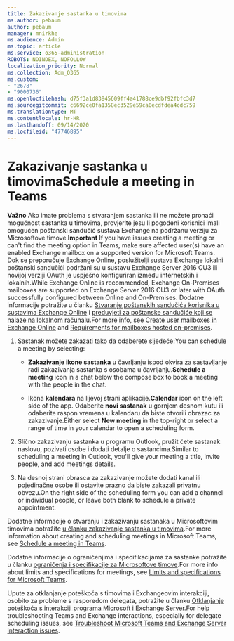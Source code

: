 ```yaml
---
title: Zakazivanje sastanka u timovima
ms.author: pebaum
author: pebaum
manager: mnirkhe
ms.audience: Admin
ms.topic: article
ms.service: o365-administration
ROBOTS: NOINDEX, NOFOLLOW
localization_priority: Normal
ms.collection: Adm_O365
ms.custom:
- "2678"
- "9000736"
ms.openlocfilehash: d75f3a1d83845609ff4a41788ce9dbf92fbfc3d7
ms.sourcegitcommit: c6692ce0fa1358ec3529e59ca0ecdfdea4cdc759
ms.translationtype: MT
ms.contentlocale: hr-HR
ms.lasthandoff: 09/14/2020
ms.locfileid: "47746895"
---
```

# <a name="schedule-a-meeting-in-teams"></a><span data-ttu-id="c2c15-102">Zakazivanje sastanka u timovima</span><span class="sxs-lookup"><span data-stu-id="c2c15-102">Schedule a meeting in Teams</span></span>

<span data-ttu-id="c2c15-103">**Važno** Ako imate problema s stvaranjem sastanka ili ne možete pronaći mogućnost sastanka u timovima, provjerite jesu li pogođeni korisnici imali omogućen poštanski sandučić sustava Exchange na podržanu verziju za Microsoftove timove.</span><span class="sxs-lookup"><span data-stu-id="c2c15-103">**Important** If you have issues creating a meeting or can't find the meeting option in Teams, make sure affected user(s) have an enabled Exchange mailbox on a supported version for Microsoft Teams.</span></span> <span data-ttu-id="c2c15-104">Dok se preporučuje Exchange Online, poslužitelji sustava Exchange lokalni poštanski sandučići podržani su u sustavu Exchange Server 2016 CU3 ili novijoj verziji OAuth je uspješno konfiguriran između internetskih i lokalnih.</span><span class="sxs-lookup"><span data-stu-id="c2c15-104">While Exchange Online is recommended, Exchange On-Premises mailboxes are supported on Exchange Server 2016 CU3 or later with OAuth successfully configured between Online and On-Premises.</span></span> <span data-ttu-id="c2c15-105">Dodatne informacije potražite u članku [Stvaranje poštanskih sandučića korisnika u sustavima Exchange Online](https://docs.microsoft.com/exchange/recipients-in-exchange-online/create-user-mailboxes) i [preduvjeti za poštanske sandučiće koji se nalaze na lokalnom računalu](https://docs.microsoft.com/microsoftteams/exchange-teams-interact#requirements-for-mailboxes-hosted-on-premises).</span><span class="sxs-lookup"><span data-stu-id="c2c15-105">For more info, see [Create user mailboxes in Exchange Online](https://docs.microsoft.com/exchange/recipients-in-exchange-online/create-user-mailboxes) and [Requirements for mailboxes hosted on-premises](https://docs.microsoft.com/microsoftteams/exchange-teams-interact#requirements-for-mailboxes-hosted-on-premises).</span></span> 

1. <span data-ttu-id="c2c15-106">Sastanak možete zakazati tako da odaberete sljedeće:</span><span class="sxs-lookup"><span data-stu-id="c2c15-106">You can schedule a meeting by selecting:</span></span>

    - <span data-ttu-id="c2c15-107">**Zakazivanje ikone sastanka** u čavrljanju ispod okvira za sastavljanje radi zakazivanja sastanka s osobama u čavrljanju.</span><span class="sxs-lookup"><span data-stu-id="c2c15-107">**Schedule a meeting** icon in a chat below the compose box to book a meeting with the people in the chat.</span></span>

    - <span data-ttu-id="c2c15-108">Ikona **kalendara** na lijevoj strani aplikacije.</span><span class="sxs-lookup"><span data-stu-id="c2c15-108">**Calendar** icon on the left side of the app.</span></span> <span data-ttu-id="c2c15-109">Odaberite **novi sastanak** u gornjem desnom kutu ili odaberite raspon vremena u kalendaru da biste otvorili obrazac za zakazivanje.</span><span class="sxs-lookup"><span data-stu-id="c2c15-109">Either select **New meeting** in the top-right or select a range of time in your calendar to open a scheduling form.</span></span>

2. <span data-ttu-id="c2c15-110">Slično zakazivanju sastanka u programu Outlook, pružit ćete sastanak naslovu, pozivati osobe i dodati detalje o sastancima.</span><span class="sxs-lookup"><span data-stu-id="c2c15-110">Similar to scheduling a meeting in Outlook, you'll give your meeting a title, invite people, and add meetings details.</span></span>

3. <span data-ttu-id="c2c15-111">Na desnoj strani obrasca za zakazivanje možete dodati kanal ili pojedinačne osobe ili ostavite prazno da biste zakazali privatnu obvezu.</span><span class="sxs-lookup"><span data-stu-id="c2c15-111">On the right side of the scheduling form you can add a channel or individual people, or leave both blank to schedule a private appointment.</span></span>

<span data-ttu-id="c2c15-112">Dodatne informacije o stvaranju i zakazivanju sastanaka u Microsoftovim timovima potražite [u članku zakazivanje sastanka u timovima](https://support.office.com/article/Schedule-a-meeting-in-Teams-943507a9-8583-4c58-b5d2-8ec8265e04e5).</span><span class="sxs-lookup"><span data-stu-id="c2c15-112">For more information about creating and scheduling meetings in Microsoft Teams, see [Schedule a meeting in Teams](https://support.office.com/article/Schedule-a-meeting-in-Teams-943507a9-8583-4c58-b5d2-8ec8265e04e5).</span></span>

<span data-ttu-id="c2c15-113">Dodatne informacije o ograničenjima i specifikacijama za sastanke potražite u članku [ograničenja i specifikacije za Microsoftove timove](https://docs.microsoft.com/microsoftteams/limits-specifications-teams#meetings-and-calls).</span><span class="sxs-lookup"><span data-stu-id="c2c15-113">For more info about limits and specifications for meetings, see [Limits and specifications for Microsoft Teams](https://docs.microsoft.com/microsoftteams/limits-specifications-teams#meetings-and-calls).</span></span>

<span data-ttu-id="c2c15-114">Upute za otklanjanje poteškoća s timovima i Exchangeovim interakciji, osobito za probleme s rasporedom delegata, potražite u članku [Otklanjanje poteškoća s interakciji programa Microsoft i Exchange Server](https://docs.microsoft.com/microsoftteams/troubleshoot/known-issues/teams-exchange-interaction-issue).</span><span class="sxs-lookup"><span data-stu-id="c2c15-114">For help troubleshooting Teams and Exchange interactions, especially for delegate scheduling issues, see [Troubleshoot Microsoft Teams and Exchange Server interaction issues](https://docs.microsoft.com/microsoftteams/troubleshoot/known-issues/teams-exchange-interaction-issue).</span></span>